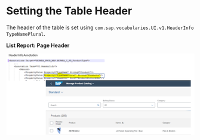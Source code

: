 <!-- loiof9962074132a43db9e1381291f8f3af8 -->

# Setting the Table Header

The header of the table is set using `com.sap.vocabularies.UI.v1.HeaderInfo TypeNamePlural`.

  
  
**List Report: Page Header**

![](images/ListReport_HeaderInfo_a75ab6b.png "List Report: Page Header")


